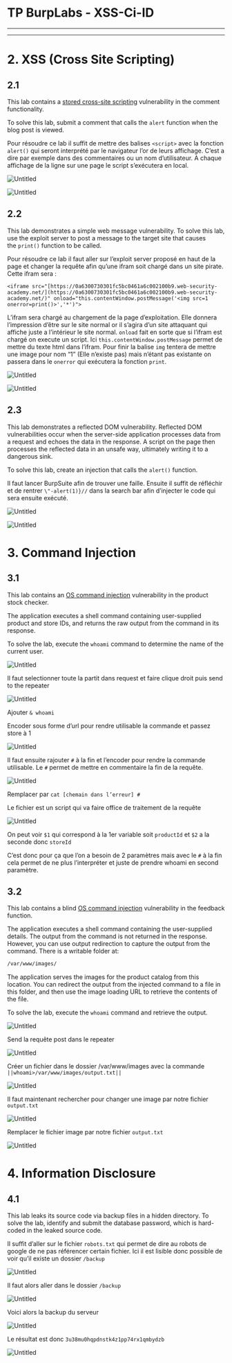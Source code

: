 # TP BurpLabs - XSS-Ci-ID

---

---

# 2. XSS (Cross Site Scripting)

## 2.1

This lab contains a [stored cross-site scripting](https://portswigger.net/web-security/cross-site-scripting/stored) vulnerability in the comment functionality.

To solve this lab, submit a comment that calls the `alert` function when the blog post is viewed.

Pour résoudre ce lab il suffit de mettre des balises `<script>` avec la fonction `alert()` qui seront interprété par le navigateur l’or de leurs affichage. C’est a dire par exemple dans des commentaires ou un nom d’utilisateur. A chaque affichage de la ligne sur une page le script s’exécutera en local.

![Untitled](Untitled.png)

![Untitled](Untitled%201.png)

## 2.2

This lab demonstrates a simple web message vulnerability. To solve this lab, use the exploit server to post a message to the target site that causes the `print()` function to be called.

Pour résoudre ce lab il faut aller sur l’exploit server proposé en haut de la page et changer la requête afin qu’une ifram soit chargé dans un site pirate. Cette ifram sera :

`<iframe src="[https://0a6300730301fc5bc0461a6c002100b9.web-security-academy.net/](https://0a6300730301fc5bc0461a6c002100b9.web-security-academy.net/)" onload="this.contentWindow.postMessage('<img src=1 onerror=print()>','*')">`

L’ifram sera chargé au chargement de la page d’exploitation. Elle donnera l’impression d’être sur le site normal or il s’agira d’un site attaquant qui affiche juste a l’intérieur le site normal. `onload` fait en sorte que si l’ifram est chargé on execute un script. Ici `this.contentWindow.postMessage` permet de mettre du texte html dans l’ifram. Pour finir la balise `img` tentera de mettre une image pour nom “1” (Elle n’existe pas) mais n’étant pas existante on passera dans le `onerror` qui exécutera la fonction `print`.

![Untitled](Untitled%202.png)

![Untitled](Untitled%203.png)

## 2.3

This lab demonstrates a reflected DOM vulnerability. Reflected DOM vulnerabilities occur when the server-side application processes data from a request and echoes the data in the response. A script on the page then processes the reflected data in an unsafe way, ultimately writing it to a dangerous sink.

To solve this lab, create an injection that calls the `alert()` function.

Il faut lancer BurpSuite afin de trouver une faille. Ensuite il suffit de réfléchir et de rentrer `\"-alert(1)}//` dans la search bar afin d’injecter le code qui sera ensuite exécuté.

![Untitled](Untitled%204.png)

![Untitled](Untitled%205.png)

# **3. Command Injection**

## 3.1

This lab contains an [OS command injection](https://portswigger.net/web-security/os-command-injection) vulnerability in the product stock checker.

The application executes a shell command containing 
user-supplied product and store IDs, and returns the raw output from the
 command in its response.

To solve the lab, execute the `whoami` command to determine the name of the current user.

![Untitled](Untitled%206.png)

Il faut selectionner toute la partit dans request et faire clique droit puis send to the repeater

![Untitled](Untitled%207.png)

Ajouter `& whoami`

Encoder sous forme d’url pour rendre utilisable la commande et passez store à 1

![Untitled](Untitled%208.png)

Il faut ensuite rajouter  `#` à la fin et l’encoder pour rendre la commande utilisable. Le `#` permet de mettre en commentaire la fin de la requête.

![Untitled](Untitled%209.png)

Remplacer par `cat [chemain dans l’erreur] #`

Le fichier est un script qui va faire office de traitement de la requête

![Untitled](Untitled%2010.png)

On peut voir `$1` qui correspond à la 1er variable soit `productId` et `$2` a la seconde donc `storeId`

C’est donc pour ça que l’on a besoin de 2 paramètres mais avec le `#` à la fin cela permet de ne plus l’interpréter et juste de prendre whoami en second paramètre.

## 3.2

This lab contains a blind [OS command injection](https://portswigger.net/web-security/os-command-injection) vulnerability in the feedback function.

The application executes a shell command containing the 
user-supplied details. The output from the command is not returned in 
the response. However, you can use output redirection to capture the 
output from the command. There is a writable folder at:

```bash
/var/www/images/
```

The application serves the images for the product catalog 
from this location. You can redirect the output from the injected 
command to a file in this folder, and then use the image loading URL to 
retrieve the contents of the file.

To solve the lab, execute the `whoami` command and retrieve the output.

![Untitled](Untitled%2011.png)

Send la requête post dans le repeater 

![Untitled](Untitled%2012.png)

Créer un fichier dans le dossier /var/www/images avec la commande `||whoami>/var/www/images/output.txt||`

![Untitled](Untitled%2013.png)

Il faut maintenant rechercher pour changer une image par notre fichier `output.txt`

![Untitled](Untitled%2014.png)

Remplacer le fichier image par notre fichier `output.txt`

![Untitled](Untitled%2015.png)

# **4. Information Disclosure**

## 4.1

This lab leaks its source code via backup files in a hidden directory. To solve the lab, identify and submit the database password, which is hard-coded in the leaked source code.

Il suffit d’aller sur le fichier `robots.txt` qui permet de dire au robots de google de ne pas référencer certain fichier. Ici il est lisible donc possible de voir qu’il existe un dossier `/backup`

![Untitled](Untitled%2016.png)

Il faut alors aller dans le dossier `/backup`

![Untitled](Untitled%2017.png)

Voici alors la backup du serveur

![Untitled](Untitled%2018.png)

Le résultat est donc `3u38mu0hqpdnstk4z1pp74rx1qmbydzb`

![Untitled](Untitled%2019.png)
